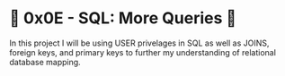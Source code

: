 # :shell: 0x0E - SQL: More Queries :shell:

In this project I will be using USER privelages in SQL as well as JOINS, foreign keys, and primary keys to further my understanding of relational database mapping.